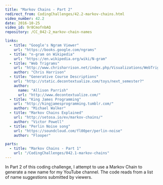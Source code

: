 ```yaml
---
title: "Markov Chains - Part 2"
redirect_from: CodingChallenges/42.2-markov-chains.html
video_number: 42.2
date: 2016-10-25
video_id: 9r8CmofnbAQ
repository: /CC_042-2_markov-chain-names

links:
  - title: "Google's Ngram Viewer"
    url: "https://books.google.com/ngrams"
  - title: "n-gram on Wikipedia"
    url: "https://en.wikipedia.org/wiki/N-gram"
  - title: "Web Trigrams"
    url: "http://www.chrisharrison.net/index.php/Visualizations/WebTrigrams"
    author: "Chris Harrison"
  - title: "Generative Course Descriptions"
    url: "http://static.decontextualize.com/toys/next_semester?"
    author:
      name: "Allison Parrish"
      url: "http://www.decontextualize.com/"
  - title: "King James Programming"
    url: "http://kingjamesprogramming.tumblr.com/"
    author: "Michael Walker"
  - title: "Markov Chains Explained"
    url: "http://setosa.io/ev/markov-chains/"
    author: "Victor Powell"
  - title: "Perlin Noise song"
    url: "https://soundcloud.com/fl00per/perlin-noise"
    author: "Flooper"

parts:
  - title: "Markov Chains - Part 1"
    url: "/CodingChallenges/042.1-markov-chains"
---
```


In Part 2 of this coding challenge, I attempt to use a Markov Chain to generate a new name for my YouTube channel. The code reads from a list of name suggestions  submitted by viewers.
